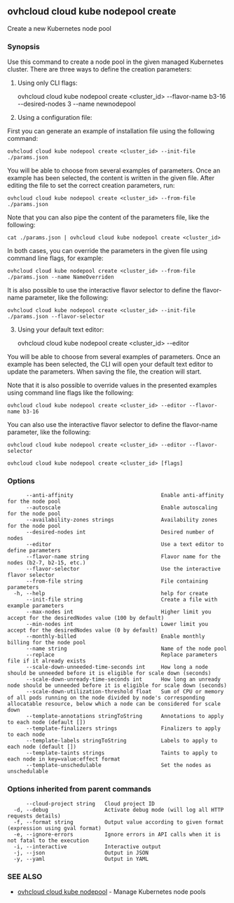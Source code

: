 ## ovhcloud cloud kube nodepool create

Create a new Kubernetes node pool

### Synopsis

Use this command to create a node pool in the given managed Kubernetes cluster.
There are three ways to define the creation parameters:

1. Using only CLI flags:

	ovhcloud cloud kube nodepool create <cluster_id> --flavor-name b3-16 --desired-nodes 3 --name newnodepool

2. Using a configuration file:

  First you can generate an example of installation file using the following command:

	ovhcloud cloud kube nodepool create <cluster_id> --init-file ./params.json

  You will be able to choose from several examples of parameters. Once an example has been selected, the content is written in the given file.
  After editing the file to set the correct creation parameters, run:

	ovhcloud cloud kube nodepool create <cluster_id> --from-file ./params.json

  Note that you can also pipe the content of the parameters file, like the following:

	cat ./params.json | ovhcloud cloud kube nodepool create <cluster_id>

  In both cases, you can override the parameters in the given file using command line flags, for example:

	ovhcloud cloud kube nodepool create <cluster_id> --from-file ./params.json --name NameOverriden

  It is also possible to use the interactive flavor selector to define the flavor-name parameter, like the following:

	ovhcloud cloud kube nodepool create <cluster_id> --init-file ./params.json --flavor-selector

3. Using your default text editor:

	ovhcloud cloud kube nodepool create <cluster_id> --editor

  You will be able to choose from several examples of parameters. Once an example has been selected, the CLI will open your
  default text editor to update the parameters. When saving the file, the creation will start.

  Note that it is also possible to override values in the presented examples using command line flags like the following:

	ovhcloud cloud kube nodepool create <cluster_id> --editor --flavor-name b3-16

  You can also use the interactive flavor selector to define the flavor-name parameter, like the following:

	ovhcloud cloud kube nodepool create <cluster_id> --editor --flavor-selector


```
ovhcloud cloud kube nodepool create <cluster_id> [flags]
```

### Options

```
      --anti-affinity                            Enable anti-affinity for the node pool
      --autoscale                                Enable autoscaling for the node pool
      --availability-zones strings               Availability zones for the node pool
      --desired-nodes int                        Desired number of nodes
      --editor                                   Use a text editor to define parameters
      --flavor-name string                       Flavor name for the nodes (b2-7, b2-15, etc.)
      --flavor-selector                          Use the interactive flavor selector
      --from-file string                         File containing parameters
  -h, --help                                     help for create
      --init-file string                         Create a file with example parameters
      --max-nodes int                            Higher limit you accept for the desiredNodes value (100 by default)
      --min-nodes int                            Lower limit you accept for the desiredNodes value (0 by default)
      --monthly-billed                           Enable monthly billing for the node pool
      --name string                              Name of the node pool
      --replace                                  Replace parameters file if it already exists
      --scale-down-unneeded-time-seconds int     How long a node should be unneeded before it is eligible for scale down (seconds)
      --scale-down-unready-time-seconds int      How long an unready node should be unneeded before it is eligible for scale down (seconds)
      --scale-down-utilization-threshold float   Sum of CPU or memory of all pods running on the node divided by node's corresponding allocatable resource, below which a node can be considered for scale down
      --template-annotations stringToString      Annotations to apply to each node (default [])
      --template-finalizers strings              Finalizers to apply to each node
      --template-labels stringToString           Labels to apply to each node (default [])
      --template-taints strings                  Taints to apply to each node in key=value:effect format
      --template-unschedulable                   Set the nodes as unschedulable
```

### Options inherited from parent commands

```
      --cloud-project string   Cloud project ID
  -d, --debug                  Activate debug mode (will log all HTTP requests details)
  -f, --format string          Output value according to given format (expression using gval format)
  -e, --ignore-errors          Ignore errors in API calls when it is not fatal to the execution
  -i, --interactive            Interactive output
  -j, --json                   Output in JSON
  -y, --yaml                   Output in YAML
```

### SEE ALSO

* [ovhcloud cloud kube nodepool](ovhcloud_cloud_kube_nodepool.md)	 - Manage Kubernetes node pools

